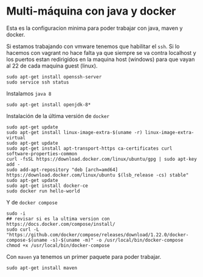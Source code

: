 
Multi-máquina con java y docker
==============================
Esta es la configuracion minima para poder trabajar con java, maven y docker.

Si estamos trabajando con vmware tenemos que habilitar el `ssh`. Si lo hacemos con vagrant no hace falta ya que siempre se va contra localhost
y los puertos estan redirigidos en la maquina host (windows) para que vayan al 22 de cada maquina guest (linux).
```
sudo apt-get install openssh-server
sudo service ssh status
```
Instalamos `java 8`
```
sudo apt-get install openjdk-8*
```

Instalación de la última versión de `docker`
```
sudo apt-get update
sudo apt-get install linux-image-extra-$(uname -r) linux-image-extra-virtual
sudo apt-get update
sudo apt-get install apt-transport-https ca-certificates curl software-properties-common
curl -fsSL https://download.docker.com/linux/ubuntu/gpg | sudo apt-key add -
sudo add-apt-repository "deb [arch=amd64] https://download.docker.com/linux/ubuntu $(lsb_release -cs) stable"
sudo apt-get update
sudo apt-get install docker-ce
sudo docker run hello-world
```
Y de `docker compose`
```
sudo -i
## revisar si es la ultima version con https://docs.docker.com/compose/install/
sudo curl -L "https://github.com/docker/compose/releases/download/1.22.0/docker-compose-$(uname -s)-$(uname -m)" -o /usr/local/bin/docker-compose
chmod +x /usr/local/bin/docker-compose
```
Con `maven`  ya tenemos un primer paquete para poder trabajar.
```
sudo apt-get install maven
```
